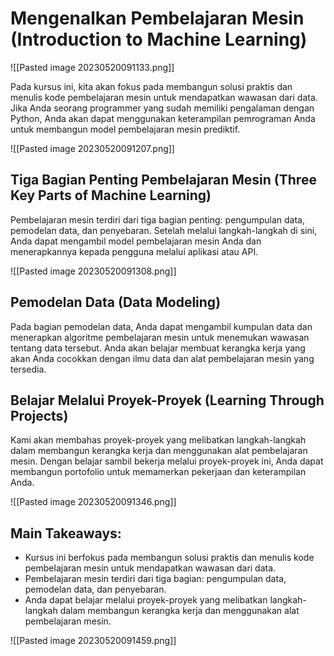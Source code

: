 # Mengenalkan Pembelajaran Mesin (Introduction to Machine Learning)

![[Pasted image 20230520091133.png]]

Pada kursus ini, kita akan fokus pada membangun solusi praktis dan menulis kode pembelajaran mesin untuk mendapatkan wawasan dari data. Jika Anda seorang programmer yang sudah memiliki pengalaman dengan Python, Anda akan dapat menggunakan keterampilan pemrograman Anda untuk membangun model pembelajaran mesin prediktif.

![[Pasted image 20230520091207.png]]

## Tiga Bagian Penting Pembelajaran Mesin (Three Key Parts of Machine Learning)

Pembelajaran mesin terdiri dari tiga bagian penting: pengumpulan data, pemodelan data, dan penyebaran. Setelah melalui langkah-langkah di sini, Anda dapat mengambil model pembelajaran mesin Anda dan menerapkannya kepada pengguna melalui aplikasi atau API.

![[Pasted image 20230520091308.png]]

## Pemodelan Data (Data Modeling)

Pada bagian pemodelan data, Anda dapat mengambil kumpulan data dan menerapkan algoritme pembelajaran mesin untuk menemukan wawasan tentang data tersebut. Anda akan belajar membuat kerangka kerja yang akan Anda cocokkan dengan ilmu data dan alat pembelajaran mesin yang tersedia.

## Belajar Melalui Proyek-Proyek (Learning Through Projects)

Kami akan membahas proyek-proyek yang melibatkan langkah-langkah dalam membangun kerangka kerja dan menggunakan alat pembelajaran mesin. Dengan belajar sambil bekerja melalui proyek-proyek ini, Anda dapat membangun portofolio untuk memamerkan pekerjaan dan keterampilan Anda.

![[Pasted image 20230520091346.png]]

## Main Takeaways:

- Kursus ini berfokus pada membangun solusi praktis dan menulis kode pembelajaran mesin untuk mendapatkan wawasan dari data.
- Pembelajaran mesin terdiri dari tiga bagian: pengumpulan data, pemodelan data, dan penyebaran.
- Anda dapat belajar melalui proyek-proyek yang melibatkan langkah-langkah dalam membangun kerangka kerja dan menggunakan alat pembelajaran mesin.

![[Pasted image 20230520091459.png]]